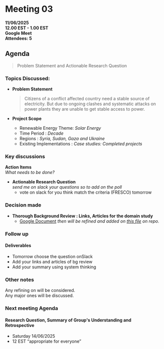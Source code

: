 # **Meeting 03**

**11/06/2025  
12.00 EST - 1.00 EST  
Google Meet  
Attendees: 5**

## Agenda

> Problem Statement and Actionable Research Question

### **Topics Discussed:**

+ **Problem Statement**  
    > Citizens of a conflict affected country need a stable source of
     electricity. But due to ongoing clashes and systematic attacks on
      power plants they are unable to get stable access to power.

+ **Project Scope**
  + Renewable Energy Theme: _Solar Energy_
  + Time Period : _Decade_
  + Regions : _Syria, Sudan, Gaza and Ukraine_
  + Existing Implementations : _Case studies: Completed projects_

### Key discussions

**Action Items**  
  _What needs to be done?_

+ **Actionable Research Question**  
  _send me on slack your questions so to add on the poll_
  + vote on slack for you think match the criteria (FRESCO) tomorrow

### Decision made  

+ **Thorough Background Review : Links, Articles for the domain study**
  + [Google Document](https://docs.google.com/document/d/1Yw1UP4cB71oUomFpwXoQBt9ORceIe9XGo_ckthFp-Ek/edit?usp=sharing)
  _then will be refined and added on [this file](https://github.com/MIT-Emerging-Talent/ET6-CDSP-group-08-repo/blob/main/0_domain_study/README.md) on repo._

### Follow up

#### Deliverables

+ Tomorrow choose the question onSlack
+ Add your links and articles of bg review
+ Add your summary using system thinking

### Other notes

Any refining on will be considered.  
Any major ones will be discussed.  

### Next meeting Agenda

#### **Research Question, Summary of Group's Understanding  and Retrospective**

+ Saturday 14/06/2025
+ 12 EST “appropriate for everyone”  
